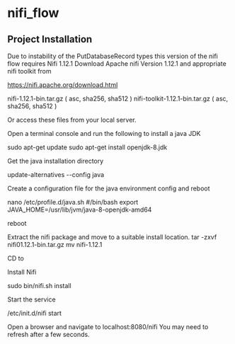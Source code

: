# nifi_flow

## Project Installation
Due to instability of the PutDatabaseRecord types this version of the nifi flow requires Nifi 1.12.1
Download Apache nifi Version 1.12.1 and appropriate nifi toolkit from

https://nifi.apache.org/download.html

nifi-1.12.1-bin.tar.gz ( asc, sha256, sha512 )
nifi-toolkit-1.12.1-bin.tar.gz ( asc, sha256, sha512 )

Or access these files from your local server.


Open a terminal console and run the following to install  a java JDK

sudo apt-get update
sudo apt-get install openjdk-8.jdk

Get the java installation directory

update-alternatives --config java

Create a configuration file for the java environment config and reboot

nano /etc/profile.d/java.sh
  #/bin/bash
  export JAVA_HOME=/usr/lib/jvm/java-8-openjdk-amd64
  
reboot

Extract the nifi package and move to a suitable install location.
tar -zxvf nifi01.12.1-bin.tar.gz
mv nifi-1.12.1 <destination>

CD to <destination>
  
Install Nifi

sudo bin/nifi.sh install

Start the service

/etc/init.d/nifi start

Open a browser and navigate to localhost:8080/nifi
You may need to refresh after a few seconds.


